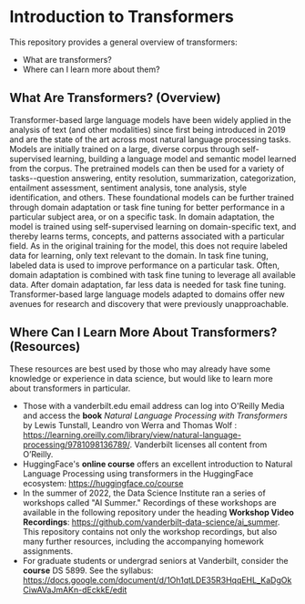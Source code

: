 # Introduction to Transformers

This repository provides a general overview of transformers: 
* What are transformers?
* Where can I learn more about them?

## What Are Transformers? (Overview)
Transformer-based large language models have been widely applied in the analysis of text (and other modalities) since first being introduced in 2019 and are the state of the art across most natural language processing tasks. Models are initially trained on a large, diverse corpus through self-supervised learning, building a language model and semantic model learned from the corpus. The pretrained models can then be used for a variety of tasks--question answering, entity resolution, summarization, categorization, entailment assessment, sentiment analysis, tone analysis, style identification, and others. These foundational models can be further trained through domain adaptation or task fine tuning for better performance in a particular subject area, or on a specific task. In domain adaptation, the model is trained using self-supervised learning on domain-specific text, and thereby learns terms, concepts, and patterns associated with a particular field. As in the original training for the model, this does not require labeled data for learning, only text relevant to the domain. In task fine tuning, labeled data is used to improve performance on a particular task. Often, domain adaptation is combined with task fine tuning to leverage all available data. After domain adaptation, far less data is needed for task fine tuning. Transformer-based large language models adapted to domains offer new avenues for research and discovery that were previously unapproachable.

## Where Can I Learn More About Transformers? (Resources)
These resources are best used by those who may already have some knowledge or experience in data science, but would like to learn more about transformers in particular. 
* Those with a vanderbilt.edu email address can log into O'Reilly Media and access the **book** *Natural Language Processing with Transformers* by Lewis Tunstall, Leandro von Werra and Thomas Wolf : https://learning.oreilly.com/library/view/natural-language-processing/9781098136789/. Vanderbilt licenses all content from O’Reilly.
* HuggingFace's **online course** offers an excellent introduction to Natural Language Processing using transformers in the HuggingFace ecosystem: https://huggingface.co/course
* In the summer of 2022, the Data Science Institute ran a series of workshops called "AI Summer." Recordings of these workshops are available in the following repository under the heading **Workshop Video Recordings**: https://github.com/vanderbilt-data-science/ai_summer. This repository contains not only the workshop recordings, but also many further resources, including the accompanying homework assignments.
* For graduate students or undergrad seniors at Vanderbilt, consider the **course** DS 5899. See the syllabus: https://docs.google.com/document/d/1Oh1qtLDE35R3HqqEHL_KaDgOkCiwAVaJmAKn-dEckkE/edit
